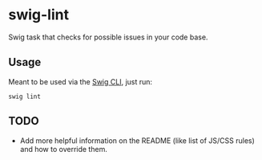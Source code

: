 # swig-lint
Swig task that checks for possible issues in your code base.

## Usage
Meant to be used via the [Swig CLI][1], just run:

```
swig lint
```

## TODO

 - Add more helpful information on the README (like list of JS/CSS rules) and
 how to override them.


 [1]:https://www.npmjs.com/package/@gilt-tech/swig
